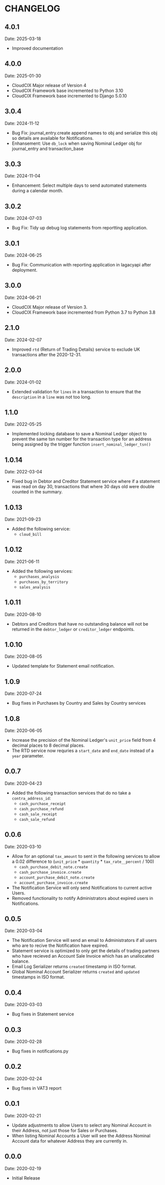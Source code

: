 # CHANGELOG

## 4.0.1
Date: 2025-03-18

- Improved documentation

## 4.0.0
Date: 2025-01-30

- CloudCIX Major release of Version 4
- CloudCIX Framework base incremented to Python 3.10
- CloudCIX Framework base incremented to Django 5.0.10

## 3.0.4
Date: 2024-11-12

- Bug Fix: journal_entry.create append names to obj and serialize this obj so details are available for Notifications.
- Enhansement: Use `db_lock` when saving Nominal Ledger obj for journal_entry and transaction_base

## 3.0.3
Date: 2024-11-04

- Enhancement: Select multiple days to send automated statements during a calendar month.

## 3.0.2
Date: 2024-07-03

- Bug Fix: Tidy up debug log statements from reportting application.

## 3.0.1
Date: 2024-06-25

- Bug Fix: Communication with reporting application in lagacyapi after deployment.


## 3.0.0
Date: 2024-06-21

- CloudCIX Major release of Version 3.
- CloudCIX Framework base incremented from Python 3.7 to Python 3.8

## 2.1.0
Date: 2024-02-07

- Improved `rtd` (Return of Trading Details) service to exclude UK transactions after the 2020-12-31.

## 2.0.0
Date: 2024-01-02

- Extended validation for ``lines`` in a transaction to ensure that the ``description`` in a ``line`` was not too long.

## 1.1.0
Date: 2022-05-25

- Implemented locking database to save a Nominal Ledger object to prevent the same tsn number for the transaction type 
  for an address being assigned by the trigger function `insert_nominal_ledger_tsn()`

## 1.0.14
Date: 2022-03-04

- Fixed bug in Debtor and Creditor Statement service where if a statement was read on day 30, transactions that 
  where 30 days old were double counted in the summary.

## 1.0.13
Date: 2021-09-23

- Added the following service:
  - `cloud_bill`

## 1.0.12
Date: 2021-06-11

- Added the following services:
  - `purchases_analysis`
  - `purchases_by_territory`
  - `sales_analysis`

## 1.0.11
Date: 2020-08-10

- Debtors and Creditors that have no outstanding balance will not be returned in the `debtor_ledger` or 
  `creditor_ledger` endpoints.

## 1.0.10
Date: 2020-08-05

- Updated template for Statement email notification.

## 1.0.9
Date: 2020-07-24

- Bug fixes in Purchases by Country and Sales by Country services

## 1.0.8 
Date: 2020-06-05

   - Increase the precision of the Nominal Ledger's `unit_price` field from 4 decimal places to 8 decimal places.
   - The RTD service now requries a `start_date` and `end_date` instead of a `year` parameter.

## 0.0.7
Date: 2020-04-23

-  Added the following transaction services that do no take a `contra_address_id`:
   - `cash_purchase_receipt`
   - `cash_purchase_refund`
   - `cash_sale_receipt`
   - `cash_sale_refund`

## 0.0.6
Date: 2020-03-10

-  Allow for an optional `tax_amount` to sent in the following services to allow a 0.02 difference to 
   (`unit_price` * `quantity` * `tax_rate__percent` / 100)
   - `cash_purchase_debit_note.create`
   - `cash_purchase_invoice.create`
   - `account_purchase_debit_note.create`
   - `account_purchase_invoice.create`
- The Notification Service will only send Notifications to current active Users.
- Removed functionality to notify Administrators about expired users in Notifications.

## 0.0.5
Date: 2020-03-04

- The Notification Service will send an email to Administrators if all users who are to recive the Notification
  have expired.
- Statement service is optimized to only get the details of trading partners who have recieved an Account Sale
  Invoice which has an unallocated balance.
- Email Log Serializer returns `created` timestamp in ISO format.
- Global Nominal Account Serializer returns `created` and `updated` timestamps in ISO format.

## 0.0.4
Date: 2020-03-03

- Bug fixes in Statement service

## 0.0.3
Date: 2020-02-28

- Bug fixes in notifications.py

## 0.0.2
Date: 2020-02-24

- Bug fixes in VAT3 report

## 0.0.1
Date: 2020-02-21

- Update adjustments to allow Users to select any Nominal Account in their Address, not just those for Sales or
  Purchases.
- When listing Nominal Accounts a User will see the Address Nominal Account data for whatever Address they are
  currently in.

## 0.0.0
Date: 2020-02-19

- Initial Release
